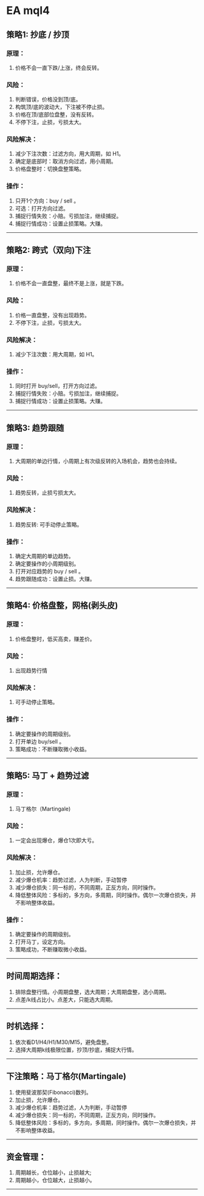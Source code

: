 # EA mql4 

## 策略1: 抄底 / 抄顶
### 原理：
1. 价格不会一直下跌/上涨，终会反转。
### 风险：
1. 判断错误，价格没到顶/底。
2. 构筑顶/底的波动大，下注被不停止损。
3. 价格在顶/底部位盘整，没有反转。
4. 不停下注，止损，亏损太大。
### 风险解决：
1. 减少下注次数：过滤方向，用大周期，如 H1。
2. 确定是底部时：取消方向过滤，用小周期。
3. 价格盘整时：切换盘整策略。
### 操作：
1. 只开1个方向：buy / sell 。
2. 可选：打开方向过滤。
3. 捕捉行情失败：小赔。亏损加注，继续捕捉。
4. 捕捉行情成功：设置止损策略。大赚。
---
## 策略2: 跨式（双向)下注
### 原理：
1. 价格不会一直盘整，最终不是上涨，就是下跌。
### 风险：
1. 价格一直盘整，没有出现趋势。
2. 不停下注，止损，亏损太大。
### 风险解决：
1. 减少下注次数：用大周期，如 H1。
### 操作：
1. 同时打开 buy/sell，打开方向过滤。
2. 捕捉行情失败：小赔。亏损加注，继续捕捉。
3. 捕捉行情成功：设置止损策略。大赚。
---
## 策略3: 趋势跟随
### 原理：
1. 大周期的单边行情，小周期上有次级反转的入场机会，趋势也会持续。
### 风险：
1. 趋势反转，止损亏损太大。
### 风险解决：
1. 趋势反转: 可手动停止策略。
### 操作：
1. 确定大周期的单边趋势。
2. 确定要操作的小周期级别。
3. 打开对应趋势的 buy / sell 。
4. 趋势跟随成功：设置止损。大赚。
---
## 策略4: 价格盘整，网格(剥头皮)
### 原理：
1. 价格盘整时，低买高卖，赚差价。
### 风险：
1. 出现趋势行情
### 风险解决：
1. 可手动停止策略。
### 操作：
1. 确定要操作的周期级别。
2. 打开单边 buy/sell 。
3. 策略成功：不断赚取微小收益。
---
## 策略5: 马丁 + 趋势过滤
### 原理：
1. 马丁格尔（Martingale)
### 风险：
1. 一定会出现爆仓，爆仓1次即大亏。
### 风险解决：
1. 加止损，允许爆仓。
2. 减少爆仓机率：趋势过滤，人为判断，手动暂停
2. 减少爆仓损失：同一标的，不同周期，正反方向，同时操作。
3. 降低整体风险：多标的，多方向，多周期，同时操作。偶尔一次爆仓损失，并不影响整体收益。
### 操作：
1. 确定要操作的周期级别。
2. 打开马丁，设定方向。
3. 策略成功，不断赚取微小收益。
---
## 时间周期选择：
1. 排除盘整行情。小周期盘整，选大周期；大周期盘整，选小周期。
2. 点差/k线占比小。点差大，只能选大周期。
---
## 时机选择：
1. 依次看D1/H4/H1/M30/M15，避免盘整。
2. 选择大周期k线极限位置，抄顶/抄底，捕捉大行情。
---
## 下注策略：马丁格尔(Martingale)
1. 使用斐波那契(Fibonacci)数列。
2. 加止损，允许爆仓。
3. 减少爆仓机率：趋势过滤，人为判断，手动暂停
4. 减少爆仓损失：同一标的，不同周期，正反方向，同时操作。
5. 降低整体风险：多标的，多方向，多周期，同时操作。偶尔一次爆仓损失，并不影响整体收益。
---
## 资金管理：
1. 周期越长，仓位越小，止损越大;
2. 周期越小，仓位越大，止损越小。
---


